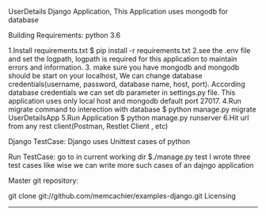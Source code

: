 UserDetails Django Application, This Application uses mongodb for database


Building
Requirements:
python 3.6

1.Install requirements.txt
$ pip install -r requirements.txt
2.see the .env file and set the logpath, logpath is required for this application to maintain errors and information.
3. make sure you have mongodb and mongodb should be start on your localhost, 
We can change database credentials(username, password, database name, host, port).
According database credentials we can set db parameter in settings.py file.
This application uses only local host and mongodb default port 27017.
4.Run migrate command to interection with database
$ python manage.py migrate UserDetailsApp
5.Run Application
$ python manage.py runserver
6.Hit url from any rest client(Postman, Restlet Client , etc)



Django TestCase:
Django uses Unittest cases of python


Run TestCase:
go to in current working dir
$./manage.py test
I wrote three test cases like wise we can write more such cases of an dajngo application

Master git repository:

git clone git://github.com/memcachier/examples-django.git
Licensing
*****